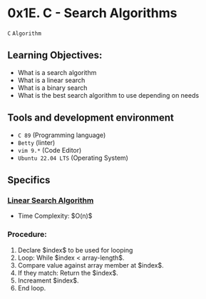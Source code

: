 
# 0x1E. C - Search Algorithms

 `C` `Algorithm`

## Learning Objectives:

- What is a search algorithm
- What is a linear search
- What is a binary search
- What is the best search algorithm to use depending on needs

## Tools and development environment
- `C 89` (Programming language)
- `Betty` (linter)
- `vim 9.*` (Code Editor)
- `Ubuntu 22.04 LTS` (Operating System)


## Specifics

###  [Linear Search Algorithm](./0-linear_search.c)

 * Time Complexity: \$O(n)\$
 ### Procedure:
  1. Declare \$index\$ to be used for looping
  2. Loop: While \$index < array-length\$.
  1. Compare value against array member at \$index\$.
  4. If they match: Return the \$index\$.
  5. Increament \$index\$.
  6. End loop.
